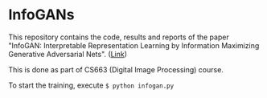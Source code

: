 # InfoGANs

This repository contains the code, results and reports of the paper "InfoGAN: Interpretable Representation Learning by Information Maximizing Generative Adversarial Nets". ([Link](https://arxiv.org/pdf/1606.03657.pdf))

This is done as part of CS663 (Digital Image Processing) course. 

To start the training, execute `$ python infogan.py`
